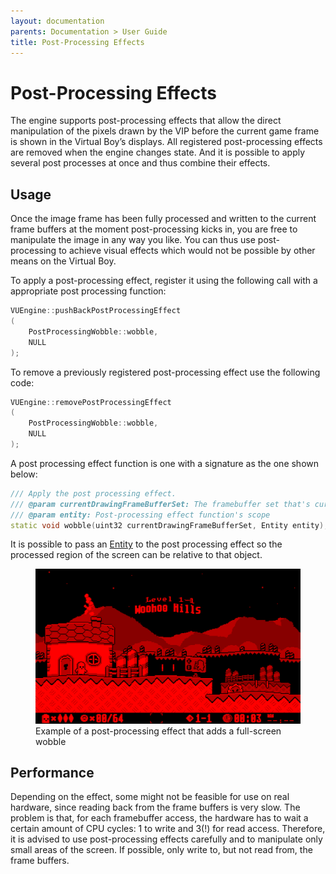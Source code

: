 ```yaml
---
layout: documentation
parents: Documentation > User Guide
title: Post-Processing Effects
---
```


# Post-Processing Effects

The engine supports post-processing effects that allow the direct manipulation of the pixels drawn by the VIP before the current game frame is shown in the Virtual Boy’s displays. All registered post-processing effects are removed when the engine changes state. And it is possible to apply several post processes at once and thus combine their effects.

## Usage

Once the image frame has been fully processed and written to the current frame buffers at the moment post-processing kicks in, you are free to manipulate the image in any way you like. You can thus use post-processing to achieve visual effects which would not be possible by other means on the Virtual Boy.

To apply a post-processing effect, register it using the following call with a appropriate post processing function:

```cpp
VUEngine::pushBackPostProcessingEffect
(
    PostProcessingWobble::wobble,
    NULL
);
```

To remove a previously registered post-processing effect use the following code:

```cpp
VUEngine::removePostProcessingEffect
(
    PostProcessingWobble::wobble,
    NULL
);
```

A post processing effect function is one with a signature as the one shown below:

```cpp
/// Apply the post processing effect.
/// @param currentDrawingFrameBufferSet: The framebuffer set that's currently being accessed
/// @param entity: Post-processing effect function's scope
static void wobble(uint32 currentDrawingFrameBufferSet, Entity entity);
```

It is possible to pass an [Entity](/documentation/api/class-entity/) to the post processing effect so the processed region of the screen can be relative to that object.

<figure>
    <a href="/documentation/images/user-guide/post-processing-effects/wobble.png" data-toggle="lightbox" data-gallery="gallery" data-caption="Example of a post-processing effect that adds a full-screen wobble">
        <img src="/documentation/images/user-guide/post-processing-effects/wobble.png" width="500"/>
    </a>
    <figcaption>
        Example of a post-processing effect that adds a full-screen wobble
    </figcaption>
</figure>

## Performance

Depending on the effect, some might not be feasible for use on real hardware, since reading back from the frame buffers is very slow. The problem is that, for each framebuffer access, the hardware has to wait a certain amount of CPU cycles: 1 to write and 3(!) for read access. Therefore, it is advised to use post-processing effects carefully and to manipulate only small areas of the screen. If possible, only write to, but not read from, the frame buffers.
